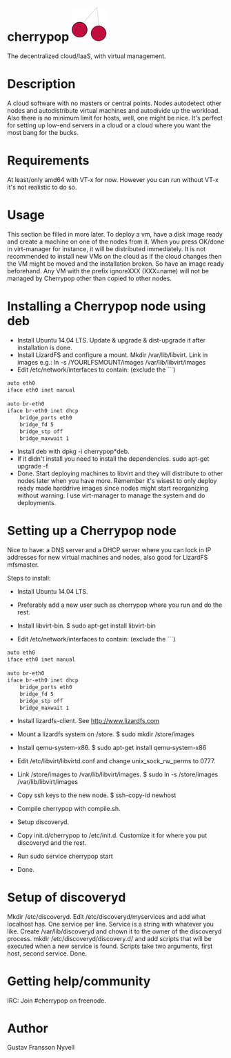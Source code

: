 # cherrypop ![](cherrypoplogo.png)
The decentralized cloud/IaaS, with virtual management.
# Description
A cloud software with no masters or central points. Nodes autodetect other nodes and autodistribute virtual machines
and autodivide up the workload. Also there is no minimum limit for hosts, well, one might be nice. It's perfect for
setting up low-end servers in a cloud or a cloud where you want the most bang for the bucks.

# Requirements
At least/only amd64 with VT-x for now. However you can run without VT-x it's not realistic to do so.

# Usage
This section be filled in more later. To deploy a vm, have a disk image ready and create a machine on one of the nodes from it. When you press OK/done in virt-manager for instance, it will be distributed immediately. It is not recommended to install new VMs on the cloud as if the cloud changes then the VM might be moved and the installation broken. So have an image ready beforehand. Any VM with the prefix ignoreXXX (XXX=name) will not be managed by Cherrypop other than copied to other nodes.

# Installing a Cherrypop node using deb
- Install Ubuntu 14.04 LTS. Update & upgrade & dist-upgrade it after installation is done.
- Install LizardFS and configure a mount. Mkdir /var/lib/libvirt. Link in images e.g.: ln -s /YOURLFSMOUNT/images /var/lib/libvirt/images
- Edit /etc/network/interfaces to contain: (exclude the ```)
```
auto eth0
iface eth0 inet manual

auto br-eth0
iface br-eth0 inet dhcp
    bridge_ports eth0
    bridge_fd 5
    bridge_stp off
    bridge_maxwait 1
```
- Install deb with dpkg -i cherrypop*deb.
- If it didn't install you need to install the dependencies.
sudo apt-get upgrade -f
- Done. Start deploying machines to libvirt and they will distribute to other nodes later when you have more. Remember it's wisest to only deploy ready made harddrive images since nodes might start reorganizing without warning. I use virt-manager to manage the system and do deployments.

# Setting up a Cherrypop node
Nice to have: a DNS server and a DHCP server where you can lock in IP addresses for new virtual machines and nodes, also good for LizardFS mfsmaster.

Steps to install:

- Install Ubuntu 14.04 LTS.

- Preferably add a new user such as cherrypop where you run and do the rest.

- Install libvirt-bin.
$ sudo apt-get install libvirt-bin
- Edit /etc/network/interfaces to contain: (exclude the ```)
```
auto eth0
iface eth0 inet manual

auto br-eth0
iface br-eth0 inet dhcp
    bridge_ports eth0
    bridge_fd 5
    bridge_stp off
    bridge_maxwait 1
```
- Install lizardfs-client. See http://www.lizardfs.com

- Mount a lizardfs system on /store.
$ sudo mkdir /store/images

- Install qemu-system-x86.
$ sudo apt-get install qemu-system-x86

- Edit /etc/libvirt/libvirtd.conf and change unix_sock_rw_perms to 0777.

- Link /store/images to /var/lib/libvirt/images.
$ sudo ln -s /store/images /var/lib/libvirt/images

- Copy ssh keys to the new node.
$ ssh-copy-id newhost

- Compile cherrypop with compile.sh.

- Setup discoveryd.

- Copy init.d/cherrypop to /etc/init.d. Customize it for where you put discoveryd and the rest.

- Run
sudo service cherrypop start

- Done.

# Setup of discoveryd
Mkdir /etc/discoveryd. Edit /etc/discoveryd/myservices and add what localhost has. One service per line. Service is a string with whatever you like.
Create /var/lib/discoveryd and chown it to the owner of the discoveryd process. mkdir /etc/discoveryd/discovery.d/ and add scripts that will be executed when a new service is found. Scripts take two arguments, first host, second service. Done.

# Getting help/community
IRC: Join #cherrypop on freenode.

# Author
Gustav Fransson Nyvell

